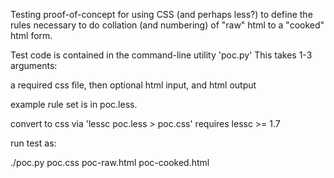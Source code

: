 Testing proof-of-concept for using CSS (and perhaps less?) to define
the rules necessary to do collation (and numbering) of "raw" html
to a "cooked" html form.

Test code is contained in the command-line utility 'poc.py'
This takes 1-3 arguments:

a required css file, then optional html input, and html output

example rule set is in poc.less.

convert to css via 'lessc poc.less > poc.css'
requires lessc >= 1.7

run test as:

./poc.py poc.css poc-raw.html poc-cooked.html

